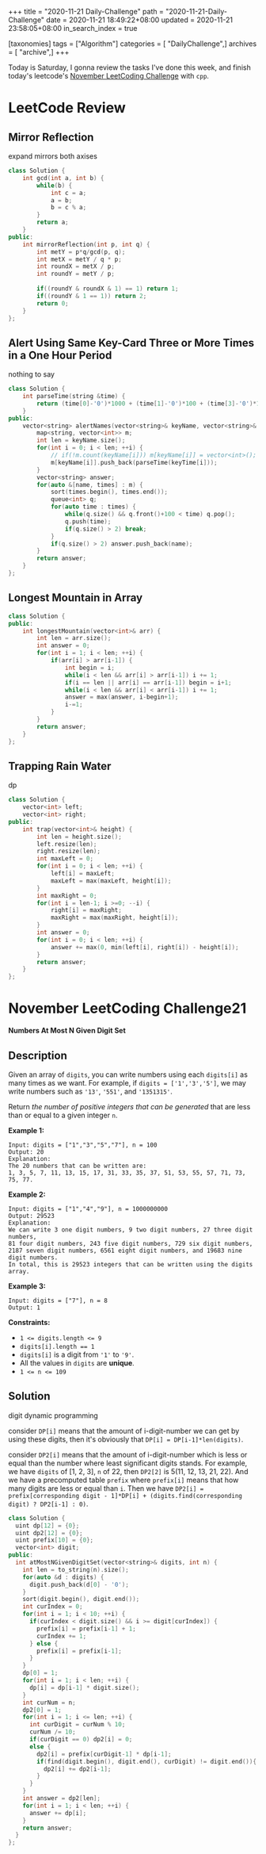 +++
title = "2020-11-21 Daily-Challenge"
path = "2020-11-21-Daily-Challenge"
date = 2020-11-21 18:49:22+08:00
updated = 2020-11-21 23:58:05+08:00
in_search_index = true

[taxonomies]
tags = ["Algorithm"]
categories = [ "DailyChallenge",]
archives = [ "archive",]
+++

Today is Saturday, I gonna review the tasks I've done this week, and finish today's leetcode's [November LeetCoding Challenge](https://leetcode.com/explore/challenge/card/november-leetcoding-challenge/566/week-3-november-15th-november-21st/3538/) with `cpp`.

<!-- more -->

# LeetCode Review

## Mirror Reflection

expand mirrors both axises

``` cpp
class Solution {
    int gcd(int a, int b) {
        while(b) {
            int c = a;
            a = b;
            b = c % a;
        }
        return a;
    }
public:
    int mirrorReflection(int p, int q) {
        int metY = p*q/gcd(p, q);
        int metX = metY / q * p;
        int roundX = metX / p;
        int roundY = metY / p;
        
        if((roundY & roundX & 1) == 1) return 1;
        if((roundY & 1 == 1)) return 2;
        return 0;
    }
};
```

## Alert Using Same Key-Card Three or More Times in a One Hour Period

nothing to say

``` cpp
class Solution {
    int parseTime(string &time) {
        return (time[0]-'0')*1000 + (time[1]-'0')*100 + (time[3]-'0')*10 + (time[4]-'0');
    }
public:
    vector<string> alertNames(vector<string>& keyName, vector<string>& keyTime) {
        map<string, vector<int>> m;
        int len = keyName.size();
        for(int i = 0; i < len; ++i) {
            // if(!m.count(keyName[i])) m[keyName[i]] = vector<int>();
            m[keyName[i]].push_back(parseTime(keyTime[i]));
        }
        vector<string> answer;
        for(auto &[name, times] : m) {
            sort(times.begin(), times.end());
            queue<int> q;
            for(auto time : times) {
                while(q.size() && q.front()+100 < time) q.pop();
                q.push(time);
                if(q.size() > 2) break;
            }
            if(q.size() > 2) answer.push_back(name);
        }
        return answer;
    }
};
```

## Longest Mountain in Array

``` cpp
class Solution {
public:
    int longestMountain(vector<int>& arr) {
        int len = arr.size();
        int answer = 0;
        for(int i = 1; i < len; ++i) {
            if(arr[i] > arr[i-1]) {
                int begin = i;
                while(i < len && arr[i] > arr[i-1]) i += 1;
                if(i == len || arr[i] == arr[i-1]) begin = i+1;
                while(i < len && arr[i] < arr[i-1]) i += 1;
                answer = max(answer, i-begin+1);
                i-=1;
            }
        }
        return answer;
    }
};
```

## Trapping Rain Water

dp

``` cpp
class Solution {
    vector<int> left;
    vector<int> right;
public:
    int trap(vector<int>& height) {
        int len = height.size();
        left.resize(len);
        right.resize(len);
        int maxLeft = 0;
        for(int i = 0; i < len; ++i) {
            left[i] = maxLeft;
            maxLeft = max(maxLeft, height[i]);
        }
        int maxRight = 0;
        for(int i = len-1; i >=0; --i) {
            right[i] = maxRight;
            maxRight = max(maxRight, height[i]);
        }
        int answer = 0;
        for(int i = 0; i < len; ++i) {
            answer += max(0, min(left[i], right[i]) - height[i]);
        }
        return answer;
    }
};
```

# November LeetCoding Challenge21

**Numbers At Most N Given Digit Set**

## Description

Given an array of `digits`, you can write numbers using each `digits[i]` as many times as we want. For example, if `digits = ['1','3','5']`, we may write numbers such as `'13'`, `'551'`, and `'1351315'`.

Return *the number of positive integers that can be generated* that are less than or equal to a given integer `n`.

**Example 1:**

```
Input: digits = ["1","3","5","7"], n = 100
Output: 20
Explanation: 
The 20 numbers that can be written are:
1, 3, 5, 7, 11, 13, 15, 17, 31, 33, 35, 37, 51, 53, 55, 57, 71, 73, 75, 77.
```

**Example 2:**

```
Input: digits = ["1","4","9"], n = 1000000000
Output: 29523
Explanation: 
We can write 3 one digit numbers, 9 two digit numbers, 27 three digit numbers,
81 four digit numbers, 243 five digit numbers, 729 six digit numbers,
2187 seven digit numbers, 6561 eight digit numbers, and 19683 nine digit numbers.
In total, this is 29523 integers that can be written using the digits array.
```

**Example 3:**

```
Input: digits = ["7"], n = 8
Output: 1
```

**Constraints:**

- `1 <= digits.length <= 9`
- `digits[i].length == 1`
- `digits[i]` is a digit from `'1'` to `'9'`.
- All the values in `digits` are **unique**.
- `1 <= n <= 109`

## Solution

digit dynamic programming

consider `DP[i]` means that the amount of i-digit-number we can get by using these digits, then it's obviously that `DP[i] = DP[i-1]*len(digits)`.

consider `DP2[i]` means that the amount of i-digit-number which is less or equal than the number where least significant digits stands. For example,
we have `digits` of \[1, 2, 3\], `n` of 22, then `DP2[2]` is 5(11, 12, 13, 21, 22). And we have a precomputed table `prefix` where `prefix[i]` means
that how many digits are less or equal than `i`. Then we have `DP2[i] = prefix[corresponding digit - 1]*DP[i] + (digits.find(corresponding digit) ? DP2[i-1] : 0)`.

``` cpp
class Solution {
  uint dp[12] = {0};
  uint dp2[12] = {0};
  uint prefix[10] = {0};
  vector<int> digit;
public:
  int atMostNGivenDigitSet(vector<string>& digits, int n) {
    int len = to_string(n).size();
    for(auto &d : digits) {
      digit.push_back(d[0] - '0');
    }
    sort(digit.begin(), digit.end());
    int curIndex = 0;
    for(int i = 1; i < 10; ++i) {
      if(curIndex < digit.size() && i >= digit[curIndex]) {
        prefix[i] = prefix[i-1] + 1;
        curIndex += 1;
      } else {
        prefix[i] = prefix[i-1];
      }
    }
    dp[0] = 1;
    for(int i = 1; i < len; ++i) {
      dp[i] = dp[i-1] * digit.size();
    }
    int curNum = n;
    dp2[0] = 1;
    for(int i = 1; i <= len; ++i) {
      int curDigit = curNum % 10;
      curNum /= 10;
      if(curDigit == 0) dp2[i] = 0;
      else {
        dp2[i] = prefix[curDigit-1] * dp[i-1];
        if(find(digit.begin(), digit.end(), curDigit) != digit.end()){
          dp2[i] += dp2[i-1];
        }
      }
    }
    int answer = dp2[len];
    for(int i = 1; i < len; ++i) {
      answer += dp[i];
    }
    return answer;
  }
};
```
